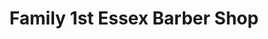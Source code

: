 ---
title: "Family 1st Essex Barber Shop"
url: /brooklyn/family-1st-essex-barber-shop/
shop: hairdresser
---